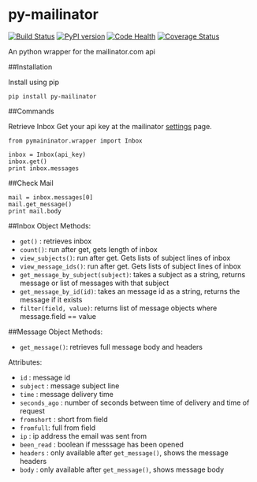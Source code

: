 py-mailinator
=============

[![Build Status](https://travis-ci.org/mc706/py-mailinator.svg?branch=master)](https://travis-ci.org/mc706/py-mailinator)
[![PyPI version](https://badge.fury.io/py/py-mailinator.svg)](http://badge.fury.io/py/py-mailinator)
[![Code Health](https://landscape.io/github/mc706/py-mailinator/master/landscape.svg)](https://landscape.io/github/mc706/py-mailinator/master)
[![Coverage Status](https://img.shields.io/coveralls/mc706/py-mailinator.svg)](https://coveralls.io/r/mc706/py-mailinator)

An python wrapper for the mailinator.com api

##Installation

Install using pip

```
pip install py-mailinator
```

##Commands

Retrieve Inbox
Get your api key at the mailinator [settings](https://www.mailinator.com/settings.jsp) page.

```
from pymaininator.wrapper import Inbox

inbox = Inbox(api_key)
inbox.get()
print inbox.messages
```

##Check Mail

```
mail = inbox.messages[0]
mail.get_message()
print mail.body
```
##Inbox Object
Methods:
* `get()` : retrieves inbox
* `count()`: run after get, gets length of inbox
* `view_subjects()`: run after get. Gets lists of subject lines of inbox
* `view_message_ids()`: run after get. Gets lists of subject lines of inbox
* `get_message_by_subject(subject)`: takes a subject as a string, returns message or list of messages with that subject
* `get_message_by_id(id)`: takes an message id as a string, returns the message if it exists
* `filter(field, value)`: returns list of message objects where message.field == value

##Message Object
Methods:
* `get_message()`: retrieves full message body and headers

Attributes:
* `id` : message id
* `subject` : message subject line
* `time` : message delivery time
* `seconds_ago` : number of seconds between time of delivery and time of request
* `fromshort` : short from field
* `fromfull`: full from field
* `ip` : ip address the email was sent from
* `been_read` : boolean if messsage has been opened
* `headers` : only available after `get_message()`, shows the message headers
* `body` : only available after `get_message()`, shows message body

